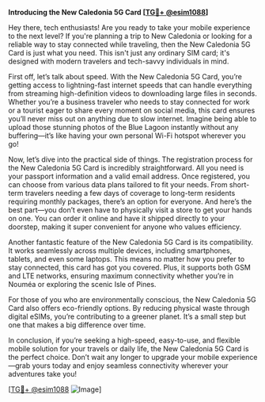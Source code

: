 **Introducing the New Caledonia 5G Card [[TG💪+ @esim1088](https://t.me/s/esim1088)]**

Hey there, tech enthusiasts! Are you ready to take your mobile experience to the next level? If you're planning a trip to New Caledonia or looking for a reliable way to stay connected while traveling, then the New Caledonia 5G Card is just what you need. This isn't just any ordinary SIM card; it's designed with modern travelers and tech-savvy individuals in mind.

First off, let’s talk about speed. With the New Caledonia 5G Card, you’re getting access to lightning-fast internet speeds that can handle everything from streaming high-definition videos to downloading large files in seconds. Whether you’re a business traveler who needs to stay connected for work or a tourist eager to share every moment on social media, this card ensures you’ll never miss out on anything due to slow internet. Imagine being able to upload those stunning photos of the Blue Lagoon instantly without any buffering—it’s like having your own personal Wi-Fi hotspot wherever you go!

Now, let’s dive into the practical side of things. The registration process for the New Caledonia 5G Card is incredibly straightforward. All you need is your passport information and a valid email address. Once registered, you can choose from various data plans tailored to fit your needs. From short-term travelers needing a few days of coverage to long-term residents requiring monthly packages, there’s an option for everyone. And here’s the best part—you don’t even have to physically visit a store to get your hands on one. You can order it online and have it shipped directly to your doorstep, making it super convenient for anyone who values efficiency.

Another fantastic feature of the New Caledonia 5G Card is its compatibility. It works seamlessly across multiple devices, including smartphones, tablets, and even some laptops. This means no matter how you prefer to stay connected, this card has got you covered. Plus, it supports both GSM and LTE networks, ensuring maximum connectivity whether you’re in Nouméa or exploring the scenic Isle of Pines.

For those of you who are environmentally conscious, the New Caledonia 5G Card also offers eco-friendly options. By reducing physical waste through digital eSIMs, you’re contributing to a greener planet. It’s a small step but one that makes a big difference over time.

In conclusion, if you’re seeking a high-speed, easy-to-use, and flexible mobile solution for your travels or daily life, the New Caledonia 5G Card is the perfect choice. Don’t wait any longer to upgrade your mobile experience—grab yours today and enjoy seamless connectivity wherever your adventures take you!

[[TG💪+ @esim1088](https://t.me/s/esim1088) ![Image](https://i.postimg.cc/Y0z9fWf4/image.png)]